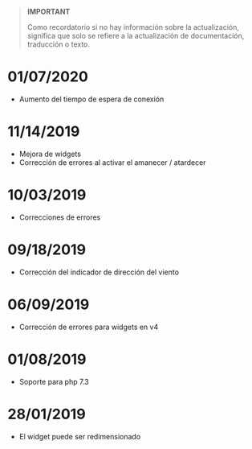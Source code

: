 >**IMPORTANT**
>
>Como recordatorio si no hay información sobre la actualización, significa que solo se refiere a la actualización de documentación, traducción o texto.

# 01/07/2020

- Aumento del tiempo de espera de conexión

# 11/14/2019

- Mejora de widgets
- Corrección de errores al activar el amanecer / atardecer

# 10/03/2019

- Correcciones de errores

# 09/18/2019

- Corrección del indicador de dirección del viento

# 06/09/2019

- Corrección de errores para widgets en v4

# 01/08/2019

- Soporte para php 7.3

# 28/01/2019

- El widget puede ser redimensionado
